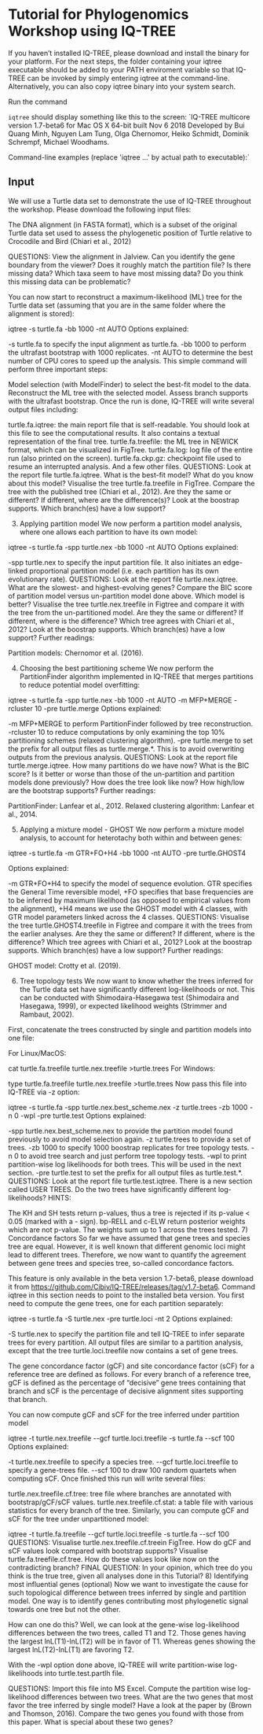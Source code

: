 # Tutorial for Phylogenomics Workshop using IQ-TREE

If you haven’t installed IQ-TREE, please download and install the binary for your platform. For the next steps, the folder containing your iqtree executable should be added to your PATH enviroment variable so that IQ-TREE can be invoked by simply entering iqtree at the command-line. Alternatively, you can also copy iqtree binary into your system search.

Run the command

`iqtree`
should display something like this to the screen:
`IQ-TREE multicore version 1.7-beta6 for Mac OS X 64-bit built Nov  6 2018
Developed by Bui Quang Minh, Nguyen Lam Tung, Olga Chernomor,
Heiko Schmidt, Dominik Schrempf, Michael Woodhams.

Command-line examples (replace 'iqtree ...' by actual path to executable):`

## Input
We will use a Turtle data set to demonstrate the use of IQ-TREE throughout the workshop. Please download the following input files:

The DNA alignment (in FASTA format), which is a subset of the original Turtle data set used to assess the phylogenetic position of Turtle relative to Crocodile and Bird (Chiari et al., 2012)

QUESTIONS:
View the alignment in Jalview.
Can you identify the gene boundary from the viewer? Does it roughly match the partition file?
Is there missing data? Which taxa seem to have most missing data?
Do you think this missing data can be problematic?


You can now start to reconstruct a maximum-likelihood (ML) tree for the Turtle data set (assuming that you are in the same folder where the alignment is stored):

iqtree -s turtle.fa -bb 1000 -nt AUTO
Options explained:

-s turtle.fa to specify the input alignment as turtle.fa.
-bb 1000 to perform the ultrafast bootstrap with 1000 replicates.
-nt AUTO to determine the best number of CPU cores to speed up the analysis.
This simple command will perform three important steps:

Model selection (with ModelFinder) to select the best-fit model to the data.
Reconstruct the ML tree with the selected model.
Assess branch supports with the ultrafast bootstrap.
Once the run is done, IQ-TREE will write several output files including:

turtle.fa.iqtree: the main report file that is self-readable. You should look at this file to see the computational results. It also contains a textual representation of the final tree.
turtle.fa.treefile: the ML tree in NEWICK format, which can be visualized in FigTree.
turtle.fa.log: log file of the entire run (also printed on the screen).
turtle.fa.ckp.gz: checkpoint file used to resume an interrupted analysis.
And a few other files.
QUESTIONS:
Look at the report file turtle.fa.iqtree.
What is the best-fit model? What do you know about this model?
Visualise the tree turtle.fa.treefile in FigTree.
Compare the tree with the published tree (Chiari et al., 2012). Are they the same or different?
If different, where are the difference(s)?
Look at the boostrap supports. Which branch(es) have a low support?

3) Applying partition model
We now perform a partition model analysis, where one allows each partition to have its own model:

iqtree -s turtle.fa -spp turtle.nex -bb 1000 -nt AUTO
Options explained:

-spp turtle.nex to specify the input partition file. It also initiates an edge-linked proportional partition model (i.e. each partition has its own evolutionary rate).
QUESTIONS:
Look at the report file turtle.nex.iqtree. What are the slowest- and highest-evolving genes?
Compare the BIC score of partition model versus un-partition model done above. Which model is better?
Visualise the tree turtle.nex.treefile in Figtree and compare it with the tree from the un-partitioned model. Are they the same or different? If different, where is the difference? Which tree agrees with Chiari et al., 2012?
Look at the boostrap supports. Which branch(es) have a low support?
Further readings:

Partition models: Chernomor et al. (2016).

4) Choosing the best partitioning scheme
We now perform the PartitionFinder algorithm implemented in IQ-TREE that merges partitions to reduce potential model overfitting:

iqtree -s turtle.fa -spp turtle.nex -bb 1000 -nt AUTO -m MFP+MERGE -rcluster 10 -pre turtle.merge
Options explained:

-m MFP+MERGE to perform PartitionFinder followed by tree reconstruction.
-rcluster 10 to reduce computations by only examining the top 10% partitioning schemes (relaxed clustering algorithm).
-pre turtle.merge to set the prefix for all output files as turtle.merge.*. This is to avoid overwriting outputs from the previous analysis.
QUESTIONS:
Look at the report file turtle.merge.iqtree. How many partitions do we have now?
What is the BIC score? Is it better or worse than those of the un-partition and partition models done previously?
How does the tree look like now? How high/low are the bootstrap supports?
Further readings:

PartitionFinder: Lanfear et al., 2012.
Relaxed clustering algorithm: Lanfear et al., 2014.


5) Applying a mixture model - GHOST
We now perform a mixture model analysis, to account for heterotachy both within and between genes:

iqtree -s turtle.fa -m GTR+FO+H4 -bb 1000 -nt AUTO -pre turtle.GHOST4

Options explained:

-m GTR+FO+H4 to specify the model of sequence evolution. GTR specifies the General Time reversible model, +FO specifies that base frequencies are to be inferred by maximum likelihood (as opposed to empirical values from the alignment), +H4 means we use the GHOST model with 4 classes, with GTR model parameters linked across the 4 classes.
QUESTIONS:
Visualise the tree turtle.GHOST4.treefile in Figtree and compare it with the trees from the earlier analyses. Are they the same or different? If different, where is the difference? Which tree agrees with Chiari et al., 2012?
Look at the boostrap supports. Which branch(es) have a low support?
Further readings:

GHOST model: Crotty et al. (2019).

6) Tree topology tests
We now want to know whether the trees inferred for the Turtle data set have significantly different log-likelihoods or not. This can be conducted with Shimodaira-Hasegawa test (Shimodaira and Hasegawa, 1999), or expected likelihood weights (Strimmer and Rambaut, 2002).

First, concatenate the trees constructed by single and partition models into one file:

For Linux/MacOS:

cat turtle.fa.treefile turtle.nex.treefile >turtle.trees
For Windows:

type turtle.fa.treefile turtle.nex.treefile >turtle.trees
Now pass this file into IQ-TREE via -z option:

iqtree -s turtle.fa -spp turtle.nex.best_scheme.nex -z turtle.trees -zb 1000 -n 0 -wpl -pre turtle.test
Options explained:

-spp turtle.nex.best_scheme.nex to provide the partition model found previously to avoid model selection again.
-z turtle.trees to provide a set of trees.
-zb 1000 to specify 1000 boostrap replicates for tree topology tests.
-n 0 to avoid tree search and just perform tree topology tests.
-wpl to print partition-wise log likelihoods for both trees. This will be used in the next section.
-pre turtle.test to set the prefix for all output files as turtle.test.*.
QUESTIONS:
Look at the report file turtle.test.iqtree. There is a new section called USER TREES.
Do the two trees have significantly different log-likelihoods?
HINTS:

The KH and SH tests return p-values, thus a tree is rejected if its p-value < 0.05 (marked with a - sign).
bp-RELL and c-ELW return posterior weights which are not p-value. The weights sum up to 1 across the trees tested.
7) Concordance factors
So far we have assumed that gene trees and species tree are equal. However, it is well known that different genomic loci might lead to different trees. Therefore, we now want to quantify the agreement between gene trees and species tree, so-called concordance factors.

This feature is only available in the beta version 1.7-beta6, please download it from https://github.com/Cibiv/IQ-TREE/releases/tag/v1.7-beta6. Command iqtree in this section needs to point to the installed beta version.
You first need to compute the gene trees, one for each partition separately:

iqtree -s turtle.fa -S turtle.nex -pre turtle.loci -nt 2
Options explained:

-S turtle.nex to specify the partition file and tell IQ-TREE to infer separate trees for every partition.
All output files are similar to a partition analysis, except that the tree turtle.loci.treefile now contains a set of gene trees.

The gene concordance factor (gCF) and site concordance factor (sCF) for a reference tree are defined as follows. For every branch of a reference tree, gCF is defined as the percentage of “decisive” gene trees containing that branch and sCF is the percentage of decisive alignment sites supporting that branch.

You can now compute gCF and sCF for the tree inferred under partition model

iqtree -t turtle.nex.treefile --gcf turtle.loci.treefile -s turtle.fa --scf 100
Options explained:

-t turtle.nex.treefile to specify a species tree.
--gcf turtle.loci.treefile to specify a gene-trees file.
--scf 100 to draw 100 random quartets when computing sCF.
Once finished this run will write several files:

turtle.nex.treefile.cf.tree: tree file where branches are annotated with bootstrap/gCF/sCF values.
turtle.nex.treefile.cf.stat: a table file with various statistics for every branch of the tree.
Similarly, you can compute gCF and sCF for the tree under unpartitioned model:

iqtree -t turtle.fa.treefile --gcf turtle.loci.treefile -s turtle.fa --scf 100
QUESTIONS:
Visualise turtle.nex.treefile.cf.treein FigTree.
How do gCF and sCF values look compared with bootstrap supports?
Visualise turtle.fa.treefile.cf.tree. How do these values look like now on the contradicting branch?
FINAL QUESTION: In your opinion, which tree do you think is the true tree, given all analyses done in this Tutorial?
8) Identifying most influential genes (optional)
Now we want to investigate the cause for such topological difference between trees inferred by single and partition model. One way is to identify genes contributing most phylogenetic signal towards one tree but not the other.

How can one do this? Well, we can look at the gene-wise log-likelihood differences between the two trees, called T1 and T2. Those genes having the largest lnL(T1)-lnL(T2) will be in favor of T1. Whereas genes showing the largest lnL(T2)-lnL(T1) are favoring T2.

With the -wpl option done above, IQ-TREE will write partition-wise log-likelihoods into turtle.test.partlh file.

QUESTIONS:
Import this file into MS Excel. Compute the partition wise log-likelihood differences between two trees.
What are the two genes that most favor the tree inferred by single model?
Have a look at the paper by (Brown and Thomson, 2016). Compare the two genes you found with those from this paper. What is special about these two genes?
